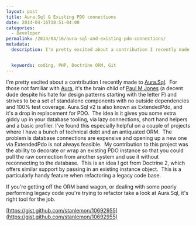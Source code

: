 ```yaml
---
layout: post
title: Aura.Sql & Existing PDO connections
date: 2014-04-16T18:51-04:00
categories:
  - Developer
permalink: /2014/04/16/aura-sql-and-existing-pdo-connections/
metadata:
  description: I'm pretty excited about a contribution I recently made to Aura.Sql.


  keywords: coding, PHP, Doctrine ORM, Git
---
```

I'm pretty excited about a contribution I recently made to [Aura.Sql](http://github.com/auraphp/Aura.Sql).  For those not familiar with [Aura](http://auraphp.com), it's the brain child of [Paul M Jones](http://paul-m-jones.com/archives/4757) (a decent dude despite his hate for design patterns starting with the letter F) and strives to be a set of standalone components with no outside dependencies and 100% test coverage. Aura.Sql v2 is also known as ExtendedPdo, and it's a drop in replacement for PDO.  The idea is it gives you some extra giddy up in your database tooling, via lazy connections, short hand helpers and a basic profiler. I've found this especially helpful on a couple of projects where I have a bunch of technical debt and an antiquated ORM.  The problem is database connections are expensive and opening up a new one via ExtendedPdo is not always feasible.  My contribution to this project was the ability to decorate or wrap an existing PDO instance so that you could pull the raw connection from another system and use it without reconnecting to the database.  This is an idea I got from Doctrine 2, which offers similar support by passing in an existing instance object.  This is a particularly handy feature when refactoring a legacy code base.

If you're getting off the ORM band wagon, or dealing with some poorly performing legacy code you're trying to refactor take a look at Aura.Sql, it's right tool for the job.

[https://gist.github.com/stanlemon/10692955](https://gist.github.com/stanlemon/10692955)
